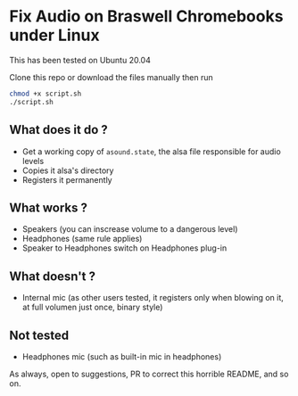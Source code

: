 # Fix Audio on Braswell Chromebooks under Linux

This has been tested on Ubuntu 20.04

Clone this repo or download the files manually then run 

```bash
chmod +x script.sh
./script.sh
```
## What does it do ?

- Get a working copy of `asound.state`, the alsa file responsible for audio levels
- Copies it alsa's directory
- Registers it permanently

## What works ?

 - Speakers (you can inscrease volume to a dangerous level)
 - Headphones (same rule applies) 
 - Speaker to Headphones switch on Headphones plug-in

## What doesn't ?

 - Internal mic (as other users tested, it registers only when blowing on it, at full volumen just once, binary style)

## Not tested

 - Headphones mic (such as built-in mic in headphones)

As always, open to suggestions, PR to correct this horrible README, and so on.
